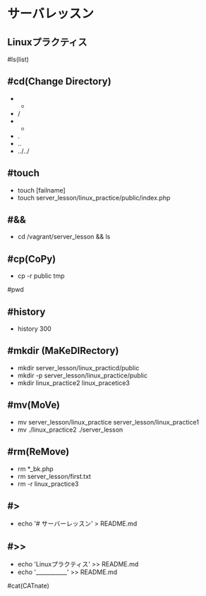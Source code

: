 # サーバレッスン
Linuxプラクティス
-----------------

#ls(list)

#cd(Change Directory)
---
- -
- /
- -
- .
- ..
- ../../

#touch 
---
- touch [failname]
- touch server_lesson/linux_practice/public/index.php

#&&
---
- cd /vagrant/server_lesson && ls

#cp(CoPy)
---
- cp -r public tmp

#pwd

#history
---
- history 300


#mkdir (MaKeDIRectory)
---
- mkdir server_lesson/linux_practicd/public
- mkdir -p server_lesson/linux_practice/public
- mkdir linux_practice2 linux_pracetice3

#mv(MoVe)
---
- mv server_lesson/linux_practice server_lesson/linux_practice1
- mv ./linux_practice2 ./server_lesson

#rm(ReMove)
---
- rm *_bk.php
- rm server_lesson/first.txt
- rm -r linux_practice3

#>
---
- echo '# サーバーレッスン' > README.md

#>>
---
- echo 'Linuxプラクティス' >> README.md
- echo '___________' >> README.md

#cat(CATnate)
